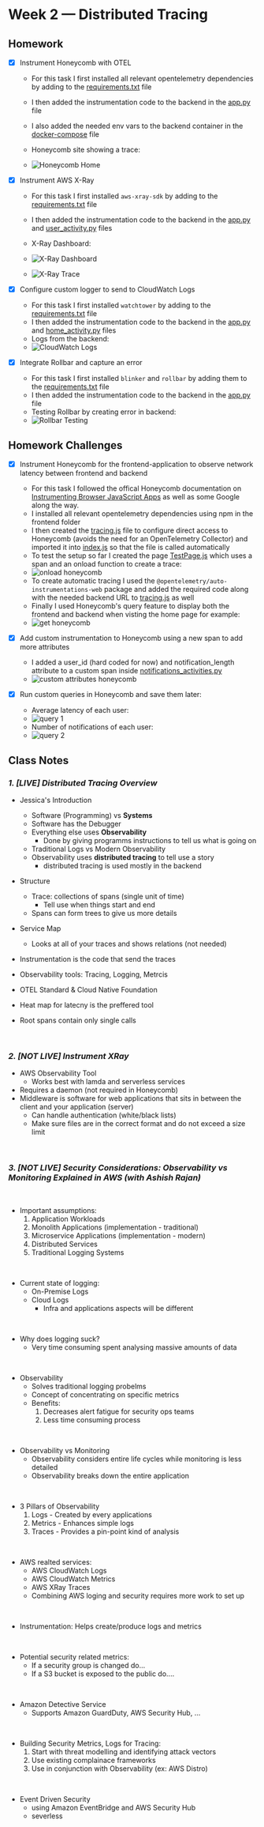 # Week 2 — Distributed Tracing

## Homework

- [x] Instrument Honeycomb with OTEL
  - For this task I first installed all relevant opentelemetry dependencies by adding to the [requirements.txt](./../backend-flask/requirements.txt) file

  - I then added the instrumentation code to the backend in the [app.py](./../backend-flask/app.py) file
  
  - I also added the needed env vars to the backend container in the [docker-compose](./../docker-compose.yml) file
  - Honeycomb site showing a trace:
  - ![Honeycomb Home](./assets/week2/week2-honecomb-home.PNG)

- [x] Instrument AWS X-Ray
  - For this task I first installed `aws-xray-sdk` by adding to the [requirements.txt](./../backend-flask/requirements.txt) file

  - I then added the instrumentation code to the backend in the [app.py](./../backend-flask/app.py) and [user_activity.py](./../backend-flask/services/user_activities.py) files

  - X-Ray Dashboard:
  - ![X-Ray Dashboard](./assets/week2/week2-xray.PNG)
  - ![X-Ray Trace](./assets/week2/week2-xray-trace.PNG)


- [x] Configure custom logger to send to CloudWatch Logs
    - For this task I first installed `watchtower` by adding to the [requirements.txt](./../backend-flask/requirements.txt) file
    - I then added the instrumentation code to the backend in the [app.py](./../backend-flask/app.py) and [home_activity.py](./../backend-flask/services/home_activities.py) files
    - Logs from the backend:
    - ![CloudWatch Logs](./assets/week2/week2-cloudwatch.PNG)
  
- [x] Integrate Rollbar and capture an error
    - For this task I first installed `blinker` and `rollbar` by adding them to the [requirements.txt](./../backend-flask/requirements.txt) file
    - I then added the instrumentation code to the backend in the [app.py](./../backend-flask/app.py) file
    - Testing Rollbar by creating error in backend:
    - ![Rollbar Testing](./assets/week2/week2-rollbar.PNG)

## Homework Challenges

- [x] Instrument Honeycomb for the frontend-application to observe network latency between frontend and backend
    - For this task I followed the offical Honeycomb documentation on [Instrumenting Browser JavaScript Apps](https://docs.honeycomb.io/getting-data-in/opentelemetry/browser-js/) as well as some Google along the way. 
    - I installed all relevant opentelemetry dependencies using npm in the frontend folder
    - I then created the [tracing.js](./../frontend-react-js/src/tracing.js) file to configure direct access to Honeycomb (avoids the need for an OpenTelemetry Collector) and imported it into [index.js](./../frontend-react-js/src/index.js) so that the file is called automatically 
    - To test the setup so far I created the page [TestPage.js](./../frontend-react-js/pages/../src/pages/TestPage.js) which uses a span and an onload function to create a trace:
    - ![onload honeycomb](./assets/week2/week2-honecomb-onload.PNG)
    - To create automatic tracing I used the `@opentelemetry/auto-instrumentations-web` package and added the required code along with the needed backend URL to [tracing.js](./../frontend-react-js/src/tracing.js) as well 
    - Finally I used Honeycomb's query feature to display both the frontend and backend when visting the home page for example:
    - ![get honeycomb](./assets/week2/week2-honecomb-httpget.PNG)

- [x] Add custom instrumentation to Honeycomb using a new span to add more attributes
  - I added a user_id (hard coded for now) and notification_length attribute to a custom span inside [notifications_activities.py](./../backend-flask/services/notifications_activities.py)
  - ![custom attributes honeycomb](./assets/week2/week2-custom-attributes.PNG)

- [x] Run custom queries in Honeycomb and save them later:
  - Average latency of each user:
  - ![query 1](./assets/week2/week2-query-latency.PNG)
  - Number of notifications of each user:
  - ![query 2](./assets/week2/week2-query-notifications.PNG)

## Class Notes

### _1. [LIVE] Distributed Tracing Overview_

- Jessica's Introduction

  - Software (Programming) vs **Systems**
  - Software has the Debugger
  - Everything else uses **Observability**
    - Done by giving programms instructions to tell us what is going on
  - Traditional Logs vs Modern Observability
  - Observability uses **distributed tracing** to tell use a story
    - distributed tracing is used mostly in the backend

- Structure
  - Trace: collections of spans (single unit of time)
    - Tell use when things start and end
  - Spans can form trees to give us more details
- Service Map

  - Looks at all of your traces and shows relations (not needed)

- Instrumentation is the code that send the traces
- Observability tools: Tracing, Logging, Metrcis
- OTEL Standard & Cloud Native Foundation
- Heat map for latecny is the preffered tool
- Root spans contain only single calls

<br />

### _2. [NOT LIVE] Instrument XRay_

- AWS Observability Tool
  - Works best with lamda and serverless services
- Requires a daemon (not required in Honeycomb)
- Middleware is software for web applications that sits in between the client and your application (server)
  - Can handle authentication (white/black lists)
  - Make sure files are in the correct format and do not exceed a size limit

<br />

### _3. [NOT LIVE] Security Considerations: Observability vs Monitoring Explained in AWS (with Ashish Rajan)_

<br />

- Important assumptions:
  1. Application Workloads
  2. Monolith Applications (implementation - traditional)
  3. Microservice Applications (implementation - modern)
  4. Distributed Services
  5. Traditional Logging Systems

<br />

- Current state of logging:
  - On-Premise Logs
  - Cloud Logs
    - Infra and applications aspects will be different

<br />

- Why does logging suck?
  - Very time consuming spent analysing massive amounts of data

<br />

- Observability
  - Solves traditional logging probelms
  - Concept of concentrating on specific metrics
  - Benefits:
    1. Decreases alert fatigue for security ops teams
    2. Less time consuming process

<br />

- Observability vs Monitoring
  - Observability considers entire life cycles while monitoring is less detailed
  - Observability breaks down the entire application

<br />

- 3 Pillars of Observability
  1. Logs - Created by every applications
  2. Metrics - Enhances simple logs
  3. Traces - Provides a pin-point kind of analysis

<br />

- AWS realted services:
  - AWS CloudWatch Logs
  - AWS CloudWatch Metrics
  - AWS XRay Traces
  - Combining AWS loging and security requires more work to set up

<br />

- Instrumentation: Helps create/produce logs and metrics

<br />

- Potential security related metrics:
  - If a security group is changed do...
  - If a S3 bucket is exposed to the public do....

<br />

- Amazon Detective Service
  - Supports Amazon GuardDuty, AWS Security Hub, ...

<br />

- Building Security Metrics, Logs for Tracing:
  1. Start with threat modelling and identifying attack vectors
  2. Use existing complainace frameworks   
  3. Use in conjunction with Observability (ex: AWS Distro)

<br />

- Event Driven Security
  - using Amazon EventBridge and AWS Security Hub
  - severless 









